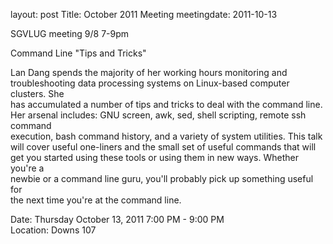 layout: post
Title: October 2011 Meeting
meetingdate: 2011-10-13

SGVLUG meeting 9/8 7-9pm                                                       
                                                                             
Command Line "Tips and Tricks"                                                 
                                                                             
Lan Dang spends the majority of her working hours monitoring and               
troubleshooting data processing systems on Linux-based computer clusters. She  
has accumulated a number of tips and tricks to deal with the command line. Her 
arsenal includes: GNU screen, awk, sed, shell scripting, remote ssh command    
execution, bash command history, and a variety of system utilities. This talk  
will cover useful one-liners and the small set of useful commands that will    
get you started using these tools or using them in new ways. Whether you're a  
newbie or a command line guru, you'll probably pick up something useful for    
the next time you're at the command line.                                      
                                                                             
Date: Thursday October 13, 2011 7:00 PM - 9:00 PM                                
Location: Downs 107                                         
